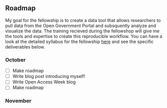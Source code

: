 ## Roadmap
My goal for the fellowship is to create a data tool that allows researchers to pull data from the Open Government Portal and subsquently analyze and visualize the data. The training recieved during the fellowshop will give me the tools and expertise to create this reproducible workflow. You can have a look at the detailed syllabus for the fellowship [here][link_syllabus] and see the specific deliverables below. 

### October 
- [ ] Make roadmap
- [ ] Write blog post introducing myself! 
- [ ] Write Open Access Week blog
- [ ] Make roadmap

### November



[link_syllabus]:http://fellows.frictionlessdata.io/syllabus/
